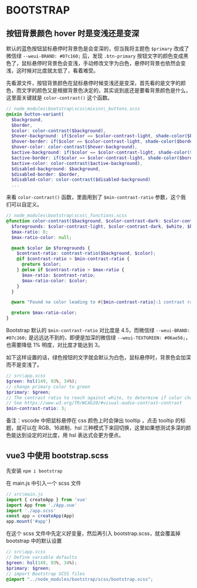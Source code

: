 # BOOTSTRAP

## 按钮背景颜色 hover 时是变浅还是变深

默认的蓝色按钮鼠标悬停时背景色是会变深的，但当我将主题色 `$primary` 改成了微信绿 `--weui-BRAND: #07c160;` 后，发现 `.btn-primary` 按钮文字的颜色变成黑色了，鼠标悬停时背景色会变浅，手动修改文字为白色，悬停时背景也依然会变浅，这时候对比度就太低了，看着难受。

先看源文件，按钮背景颜色在鼠标悬停时候变浅还是变深，首先看的是文字的颜色，而文字的颜色又是根据背景色决定的，其实说到底还是要看背景颜色是什么，这里面关键就是 `color-contrast()` 这个函数。

``` scss {6}
// node_modules\bootstrap\scss\mixins\_buttons.scss
@mixin button-variant(
  $background,
  $border,
  $color: color-contrast($background),
  $hover-background: if($color == $color-contrast-light, shade-color($background, $btn-hover-bg-shade-amount), tint-color($background, $btn-hover-bg-tint-amount)),
  $hover-border: if($color == $color-contrast-light, shade-color($border, $btn-hover-border-shade-amount), tint-color($border, $btn-hover-border-tint-amount)),
  $hover-color: color-contrast($hover-background),
  $active-background: if($color == $color-contrast-light, shade-color($background,$btn-active-bg-shade-amount), tint-color($background, $btn-active-bg-tint-amount)),
  $active-border: if($color == $color-contrast-light, shade-color($border, $btn-active-border-shade-amount), tint-color($border, $btn-active-border-tint-amount)),
  $active-color: color-contrast($active-background),
  $disabled-background: $background,
  $disabled-border: $border,
  $disabled-color: color-contrast($disabled-background)
  ...
```

来看 `color-contrast()` 函数，里面用到了 `$min-contrast-ratio` 参数，这个我们可以自定义。

``` scss {9}
// node_modules\bootstrap\scss\_functions.scss
@function color-contrast($background, $color-contrast-dark: $color-contrast-dark, $color-contrast-light: $color-contrast-light, $min-contrast-ratio: $min-contrast-ratio) {
  $foregrounds: $color-contrast-light, $color-contrast-dark, $white, $black;
  $max-ratio: 0;
  $max-ratio-color: null;

  @each $color in $foregrounds {
    $contrast-ratio: contrast-ratio($background, $color);
    @if $contrast-ratio > $min-contrast-ratio {
      @return $color;
    } @else if $contrast-ratio > $max-ratio {
      $max-ratio: $contrast-ratio;
      $max-ratio-color: $color;
    }
  }

  @warn "Found no color leading to #{$min-contrast-ratio}:1 contrast ratio against #{$background}...";

  @return $max-ratio-color;
}
```
Bootstrap 默认的 `$min-contrast-ratio` 对比度是 4.5，而微信绿 `--weui-BRAND: #07c160;` 是远远达不到的，即便是加深的微信绿 `--weui-TEXTGREEN: #06ae56;`，也需要降低 1% 明度，对比度才能达到 3。

如下这样设置的话，绿色按钮的文字就会默认为白色，鼠标悬停时，背景色会加深而不是变浅了。

``` scss
// src\app.scss
$green: hsl(149, 93%, 34%);
// change primary color to green
$primary: $green;
// The contrast ratio to reach against white, to determine if color changes from "light" to "dark". Acceptable values for WCAG 2.0 are 3, 4.5 and 7.
// See https://www.w3.org/TR/WCAG20/#visual-audio-contrast-contrast
$min-contrast-ratio: 3;
```

备注：vscode 中把鼠标悬停在 css 颜色上时会弹出 tooltip ，点击 tooltip 的标题，就可以在 RGB、16进制、hsl 三种模式下来回切换，这里如果想测试多深的颜色能达到设定的对比度，用 hsl 表达式会更方便点。

## vue3 中使用 bootstrap.scss

先安装 `npm i bootstrap`

在 main.js 中引入一个 scss 文件
``` js {4}
// src\main.js
import { createApp } from 'vue'
import App from './App.vue'
import './app.scss'
const app = createApp(App)
app.mount('#app')
```

在这个 scss 文件中先定义好变量，然后再引入 bootstrap.scss，就会覆盖掉 bootstrap 中的默认设置
``` scss {6}
// src\app.scss
// Define variable defaults
$green: hsl(149, 93%, 34%);
$primary: $green;
// import Bootstrap SCSS files
@import "../node_modules/bootstrap/scss/bootstrap.scss";
```
